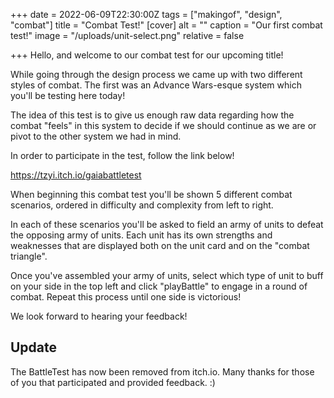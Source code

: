 +++
date = 2022-06-09T22:30:00Z
tags = ["makingof", "design", "combat"]
title = "Combat Test!"
[cover]
alt = ""
caption = "Our first combat test!"
image = "/uploads/unit-select.png"
relative = false

+++
Hello, and welcome to our combat test for our upcoming title!

While going through the design process we came up with two different styles of combat. The first was an Advance Wars-esque system which you'll be testing here today!

The idea of this test is to give us enough raw data regarding how the combat "feels" in this system to decide if we should continue as we are or pivot to the other system we had in mind.

In order to participate in the test, follow the link below!

https://tzyi.itch.io/gaiabattletest

When beginning this combat test you'll be shown 5 different combat scenarios, ordered in difficulty and complexity from left to right.

In each of these scenarios you'll be asked to field an army of units to defeat the opposing army of units. Each unit has its own strengths and weaknesses that are displayed both on the unit card and on the "combat triangle".

Once you've assembled your army of units, select which type of unit to buff on your side in the top left and click "playBattle" to engage in a round of combat. Repeat this process until one side is victorious!

We look forward to hearing your feedback!

## Update 

The BattleTest has now been removed from itch.io.  Many thanks for those of you that participated and provided feedback.  :)